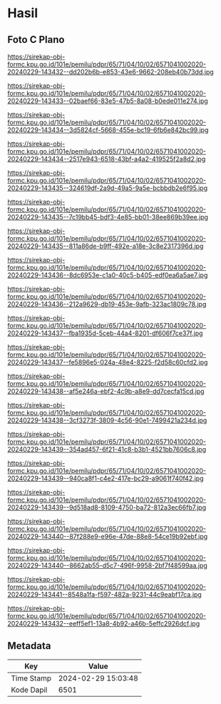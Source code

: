# Hasil

## Foto C Plano

https://sirekap-obj-formc.kpu.go.id/101e/pemilu/pdpr/65/71/04/10/02/6571041002020-20240229-143432--dd202b6b-e853-43e6-9662-208eb40b73dd.jpg

https://sirekap-obj-formc.kpu.go.id/101e/pemilu/pdpr/65/71/04/10/02/6571041002020-20240229-143433--02baef66-83e5-47b5-8a08-b0ede011e274.jpg

https://sirekap-obj-formc.kpu.go.id/101e/pemilu/pdpr/65/71/04/10/02/6571041002020-20240229-143434--3d5824cf-5668-455e-bc19-6fb6e842bc99.jpg

https://sirekap-obj-formc.kpu.go.id/101e/pemilu/pdpr/65/71/04/10/02/6571041002020-20240229-143434--2517e943-6518-43bf-a4a2-419525f2a8d2.jpg

https://sirekap-obj-formc.kpu.go.id/101e/pemilu/pdpr/65/71/04/10/02/6571041002020-20240229-143435--324619df-2a9d-49a5-9a5e-bcbbdb2e6f95.jpg

https://sirekap-obj-formc.kpu.go.id/101e/pemilu/pdpr/65/71/04/10/02/6571041002020-20240229-143435--7c19bb45-bdf3-4e85-bb01-38ee869b39ee.jpg

https://sirekap-obj-formc.kpu.go.id/101e/pemilu/pdpr/65/71/04/10/02/6571041002020-20240229-143435--811a86de-b9ff-492e-a18e-3c8e2317396d.jpg

https://sirekap-obj-formc.kpu.go.id/101e/pemilu/pdpr/65/71/04/10/02/6571041002020-20240229-143436--8dc6953e-c1a0-40c5-b405-edf0ea6a5ae7.jpg

https://sirekap-obj-formc.kpu.go.id/101e/pemilu/pdpr/65/71/04/10/02/6571041002020-20240229-143436--212a9629-db19-453e-9afb-323ac1809c78.jpg

https://sirekap-obj-formc.kpu.go.id/101e/pemilu/pdpr/65/71/04/10/02/6571041002020-20240229-143437--fba1935d-5ceb-44a4-8201-df606f7ce37f.jpg

https://sirekap-obj-formc.kpu.go.id/101e/pemilu/pdpr/65/71/04/10/02/6571041002020-20240229-143437--fe5896e5-024a-48e4-8225-f2d58c60cfd2.jpg

https://sirekap-obj-formc.kpu.go.id/101e/pemilu/pdpr/65/71/04/10/02/6571041002020-20240229-143438--af5e246a-ebf2-4c9b-a8e9-dd7cecfa15cd.jpg

https://sirekap-obj-formc.kpu.go.id/101e/pemilu/pdpr/65/71/04/10/02/6571041002020-20240229-143438--3cf3273f-3809-4c56-90e1-7499421a234d.jpg

https://sirekap-obj-formc.kpu.go.id/101e/pemilu/pdpr/65/71/04/10/02/6571041002020-20240229-143439--354ad457-6f21-41c8-b3b1-4521bb7606c8.jpg

https://sirekap-obj-formc.kpu.go.id/101e/pemilu/pdpr/65/71/04/10/02/6571041002020-20240229-143439--940ca8f1-c4e2-417e-bc29-a9061f740f42.jpg

https://sirekap-obj-formc.kpu.go.id/101e/pemilu/pdpr/65/71/04/10/02/6571041002020-20240229-143439--9d518ad8-8109-4750-ba72-812a3ec66fb7.jpg

https://sirekap-obj-formc.kpu.go.id/101e/pemilu/pdpr/65/71/04/10/02/6571041002020-20240229-143440--87f288e9-e96e-47de-88e8-54ce19b92ebf.jpg

https://sirekap-obj-formc.kpu.go.id/101e/pemilu/pdpr/65/71/04/10/02/6571041002020-20240229-143440--8662ab55-d5c7-496f-9958-2bf7f48599aa.jpg

https://sirekap-obj-formc.kpu.go.id/101e/pemilu/pdpr/65/71/04/10/02/6571041002020-20240229-143441--8548a1fa-f597-482a-9231-44c9eabf17ca.jpg

https://sirekap-obj-formc.kpu.go.id/101e/pemilu/pdpr/65/71/04/10/02/6571041002020-20240229-143432--eeff5ef1-13a8-4b92-a46b-5effc2926dcf.jpg


## Metadata

| Key        | Value               |
| ---------- | ------------------- |
| Time Stamp | 2024-02-29 15:03:48 |
| Kode Dapil | 6501                |



